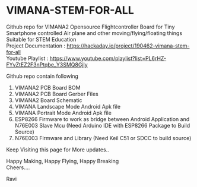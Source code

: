 # VIMANA-STEM-FOR-ALL
Github repo for VIMANA2 Opensource Flightcontroller Board for Tiny Smartphone controlled Air plane and other moving/flying/floating things
<br>Suitable for STEM Education<br>
Project Documentation : https://hackaday.io/project/190462-vimana-stem-for-all <br>
Youtube Playlist : https://www.youtube.com/playlist?list=PL6rHZ-FYvZtEZ2F3nPtqbe_Y3SMQ8Gjly <br>

Github repo contain following
1. VIMANA2 PCB Board BOM
2. VIMANA2 PCB Board Gerber Files
3. VIMANA2 Board Schematic
4. VIMANA Landscape Mode Android Apk file
5. VIMANA Portrait Mode Android Apk file
6. ESP8266 Firmware to work as bridge between Android Application and N76E003 Slave Mcu (Need Arduino IDE with ESP8266 Package to Build Source)
7. N76E003 Firmware and Library (Need Keil C51 or SDCC to build source)

Keep Visiting this page for More updates..<br>

Happy Making, Happy Flying, Happy Breaking <br>
Cheers....<br>

Ravi
